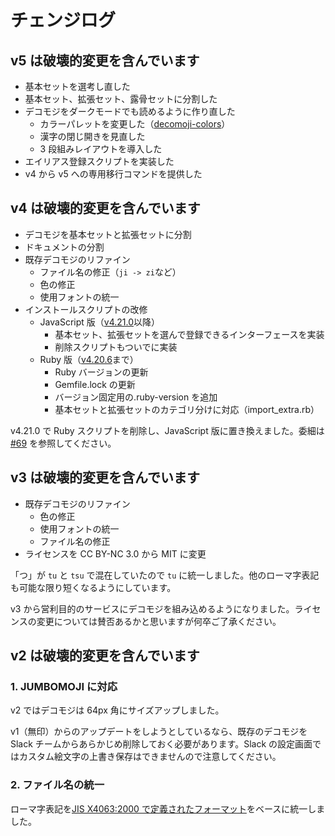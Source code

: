 # チェンジログ

## v5 は破壊的変更を含んでいます

- 基本セットを選考し直した
- 基本セット、拡張セット、露骨セットに分割した
- デコモジをダークモードでも読めるように作り直した
  - カラーパレットを変更した（[decomoji-colors](https://github.com/decomoji/colors)）
  - 漢字の閉じ開きを見直した
  - 3 段組みレイアウトを導入した
- エイリアス登録スクリプトを実装した
- v4 から v5 への専用移行コマンドを提供した

## v4 は破壊的変更を含んでいます

- デコモジを基本セットと拡張セットに分割
- ドキュメントの分割
- 既存デコモジのリファイン
  - ファイル名の修正（`ji -> zi`など）
  - 色の修正
  - 使用フォントの統一
- インストールスクリプトの改修
  - JavaScript 版（[v4.21.0](https://github.com/decomoji/slack-reaction-decomoji/releases/tag/4.21.0)以降）
    - 基本セット、拡張セットを選んで登録できるインターフェースを実装
    - 削除スクリプトもついでに実装
  - Ruby 版（[v4.20.6](https://github.com/decomoji/slack-reaction-decomoji/releases/tag/4.20.6)まで）
    - Ruby バージョンの更新
    - Gemfile.lock の更新
    - バージョン固定用の.ruby-version を追加
    - 基本セットと拡張セットのカテゴリ分けに対応（import_extra.rb）

v4.21.0 で Ruby スクリプトを削除し、JavaScript 版に置き換えました。委細は [#69](https://github.com/decomoji/slack-reaction-decomoji/pull/69) を参照してください。

## v3 は破壊的変更を含んでいます

- 既存デコモジのリファイン
  - 色の修正
  - 使用フォントの統一
  - ファイル名の修正
- ライセンスを CC BY-NC 3.0 から MIT に変更

「つ」が `tu` と `tsu` で混在していたので `tu` に統一しました。他のローマ字表記も可能な限り短くなるようにしています。

v3 から営利目的のサービスにデコモジを組み込めるようになりました。ライセンスの変更については賛否あるかと思いますが何卒ご了承ください。

## v2 は破壊的変更を含んでいます

### 1. JUMBOMOJI に対応

v2 ではデコモジは 64px 角にサイズアップしました。

v1（無印）からのアップデートをしようとしているなら、既存のデコモジを Slack チームからあらかじめ削除しておく必要があります。Slack の設定画面ではカスタム絵文字の上書き保存はできませんので注意してください。

### 2. ファイル名の統一

ローマ字表記を[JIS X4063:2000 で定義されたフォーマット](https://ja.wikipedia.org/wiki/%E3%83%AD%E3%83%BC%E3%83%9E%E5%AD%97%E5%85%A5%E5%8A%9B#.E5.BF.85.E3.81.9A.E5.AE.9F.E8.A3.85.E3.81.97.E3.81.AA.E3.81.91.E3.82.8C.E3.81.B0.E3.81.84.E3.81.91.E3.81.AA.E3.81.84.E5.85.A5.E5.8A.9B.E6.96.B9.E5.BC.8F)をベースに統一しました。
